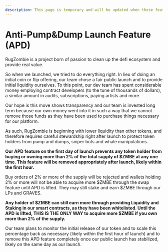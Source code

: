 ```yaml
---
description: This page is temporary and will be updated when these features are removed.
---
```


# Anti-Pump&Dump Launch Feature \(APD\)

RugZombie is a project born of passion to clean up the defi ecosystem and provide real value. 

So when we launched, we tried to do everything right. In lieu of doing an initial coin or flip offering, our team chose a fair public launch and to provide initial liquidity ourselves. To this point, our dev team has spent considerable money employing contract developers \(to the tune of thousands of dollars\), a similar amount in audits, subscriptions, paying artists and more.

Our hope is this move shows transparency and our team is invested long term because our own money went into it in such a way that we cannot remove those funds as they have been used to purchase things necessary for our platform. 

As such, RugZombie is beginning with lower liquidity than other tokens, and therefore requires careful stewardship right after launch to protect token holders from pump and dumps, sniper bots and whale manipulations. 

**Our APD feature on the first day of launch prevents any token holder from buying or owning more than 2% of the total supply of $ZMBE at any one time. This feature will be removed appropriately after launch, likely within the first hour.**

Buy orders of 2% or more of the supply will be rejected and wallets holding 2% or more will not be able to acquire more $ZMBE through the swap feature until APD is lifted. They may still stake and earn $ZMBE through our LPs and GRAVES.

**Any holder of $ZMBE can still earn more through providing Liquidity and Staking in our smart contracts, as they have been whitelisted. Until the APD is lifted, THIS IS THE ONLY WAY to acquire more $ZMBE if you own more than 2% of the supply.**

Our team plans to monitor the initial release of our token and to scale this percentage back as necessary \(likely within the first hour of launch\) and to remove this APD feature completely once our public launch has stabilized, likely on the same day as our launch.


